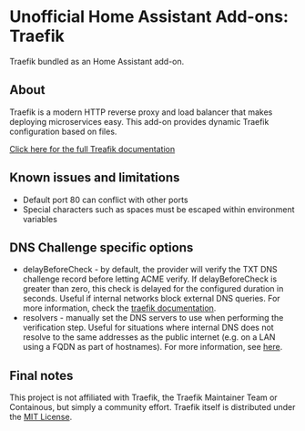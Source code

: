 # Unofficial Home Assistant Add-ons: Traefik

Traefik bundled as an Home Assistant add-on.

## About

Traefik is a modern HTTP reverse proxy and load balancer that makes deploying microservices easy. This add-on provides dynamic Traefik configuration based on files.

[Click here for the full Treafik documentation](https://docs.traefik.io/)

## Known issues and limitations

* Default port 80 can conflict with other ports
* Special characters such as spaces must be escaped within environment variables

## DNS Challenge specific options
* delayBeforeCheck - by default, the provider will verify the TXT DNS challenge
  record before letting ACME verify. If delayBeforeCheck is greater than zero,
  this check is delayed for the configured duration in seconds. Useful if
  internal networks block external DNS queries. For more information, check the
  [traefik documentation](https://docs.traefik.io/https/acme/#dnschallenge).
* resolvers - manually set the DNS servers to use when performing the
  verification step. Useful for situations where internal DNS does not resolve
  to the same addresses as the public internet (e.g. on a LAN using a FQDN as
  part of hostnames). For more information, see
  [here](https://docs.traefik.io/https/acme/#resolvers).

## Final notes

This project is not affiliated with Traefik, the Traefik Maintainer Team or Containous, but simply a community effort. Traefik itself is distributed under the [MIT License](https://github.com/containous/traefik/blob/master/LICENSE.md).
